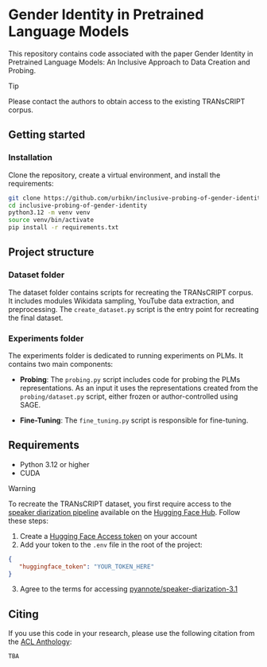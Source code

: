 # Gender Identity in Pretrained Language Models 

This repository contains code associated with the paper Gender Identity in Pretrained Language Models: An Inclusive Approach to Data Creation and Probing.

> [!TIP]
> Please contact the authors to obtain access to the existing TRANsCRIPT corpus.

## Getting started

### Installation

Clone the repository, create a virtual environment, and install the requirements:

```bash
git clone https://github.com/urbikn/inclusive-probing-of-gender-identity.git
cd inclusive-probing-of-gender-identity
python3.12 -m venv venv
source venv/bin/activate
pip install -r requirements.txt
```

## Project structure

### Dataset folder
The dataset folder contains scripts for recreating the TRANsCRIPT corpus. It includes modules Wikidata sampling, YouTube data extraction, and preprocessing. The `create_dataset.py` script is the entry point for recreating the final dataset.



### Experiments folder
The experiments folder is dedicated to running experiments on PLMs. It contains two main components:

- **Probing**: The `probing.py` script includes code for probing the PLMs representations. As an input it uses the representations created from the `probing/dataset.py` script, either frozen or author-controlled using SAGE.

- **Fine-Tuning**: The `fine_tuning.py` script is responsible for fine-tuning.

## Requirements
- Python 3.12 or higher
- CUDA

> [!WARNING]
> To recreate the TRANsCRIPT dataset, you first require access to the [speaker diarization pipeline](https://huggingface.co/pyannote/speaker-diarization-3.1) available on the [Hugging Face Hub](https://huggingface.co/). Follow these steps:
> 1. Create a [Hugging Face Access token](https://huggingface.co/docs/hub/en/security-tokens) on your account
> 2. Add your token to the `.env` file in the root of the project:
> ```json
>{
>    "huggingface_token": "YOUR_TOKEN_HERE"
>}
>```
>3. Agree to the terms for accessing [pyannote/speaker-diarization-3.1](https://huggingface.co/pyannote/speaker-diarization-3.1)

## Citing

If you use this code in your research, please use the following citation from the [ACL Anthology](https://aclanthology.org/):

```
TBA
```